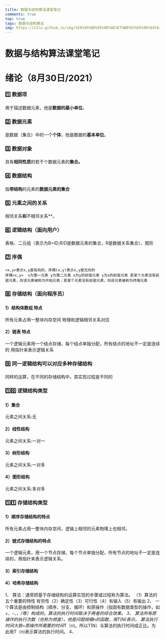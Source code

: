 ```yaml
---
title: 数据与结构算法课堂笔记
comments: true
top: true
tags: 数据与结构算法
img: https://s1lu.github.io/img/%E6%95%B0%E6%8D%AE%E7%BB%93%E6%9E%84%E4%B8%8E%E7%AE%97%E6%B3%95.png---
---
```








# 数据与结构算法课堂笔记

# 绪论（8月30日/2021）



### 1️⃣  数据项



用于描述数据元素，他是**数据的最小单位**。

### 2️⃣ 数据元素



是数据（集合）中的一个**个体**，他是数据的**基本单位**。

### 3️⃣ 数据对象



具有**相同性质**的若干个数据元素的**集合。**

### 4️⃣ 数据结构



指**带结构**的元素的**数据元素的集合**

### 5️⃣ 元素之间的关系



相邻关系**和**不相邻关系**。

### 6️⃣ 逻辑结构（面向用户）



表格、二元组（表示为B=(D,R)D是数据元素的集合，R是数据关系集合）、图形

### 7️⃣ 序偶

```
<x,y>表示x,y是有向的，序偶(x,y)表示x,y是无向的                                                    序偶<x,y>  x为第一元素 y为第二元素 x为y的前驱元素 y为x的前驱元素 若某个元素没有前驱元素，则该元素被称为开始元素；若某个元素没有前驱元素，则该元素被称为终端元素
```

### 8️⃣ 存储结构（面向程序员）

#### 1）结构体数组 特点



所有元素占用一整块内存空间  物理和逻辑相邻关系对应

#### 2）链表 特点

一个逻辑元素用一个结点存储，每个结点单独分配，所有结点的地址不一定是连续的   用指针来表示逻辑关系

### 9️⃣ 同一逻辑结构可以对应多种存储结构 



  同样的运算，在不同的存储结构中，其实现过程是不同的

### 1️⃣0️⃣ 逻辑结构类型 

#### 1）集合  

 元素之间关系:无

#### 2）线性结构  



元素之间关系:一对一

#### 3）树形结构 



 元素之间关系:一对多

#### 4）图形结构  



元素之间关系:多对多

### 1️⃣1️⃣ 存储结构类型

#### 1）顺序存储结构的特点

所有元素占用一整块内存空间，逻辑上相邻的元素物理上也相邻。

#### 2）链式存储结构的特点

一个逻辑元素，用一个节点存储，每个节点单独分配，所有节点的地址不一定是连续的，用指针来表示逻辑关系。

#### 3）索引存储结构

#### 4）哈希存储结构




1、 算法：通常把基于存储结构的运算实现的步骤或过程称为算法。
（1）算法的五个重要的特性
有穷性（2）确定性（3）可行性（4）有输入（5）有输出
2、 一个算法是由控制结构（顺序、分支、循环）和原操作（指固有数据类型的操作，如+、-、*、/等）构成的。算法的执行时间取决于两者的综合效果。
3、 算法所有原操作的执行次数（也称为频度），他是问题规模n的函数，用T(N)表示。
算法执行时间大致=原操作所需要的时间*T（n)。所以T(N）与算法的执行时间成正比。为此用T（n)表示算法的执行时间。
4、 
